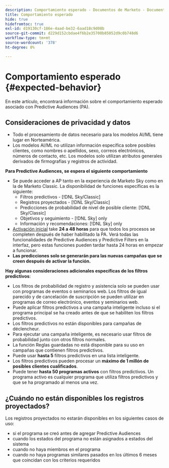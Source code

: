 ```yaml
---
description: Comportamiento esperado - Documentos de Marketo - Documentación del producto
title: Comportamiento esperado
hide: true
hidefromtoc: true
exl-id: d19130cf-186e-4aad-be32-6aad18c9d08b
source-git-commit: d229d152cbdae4f6b2e35700b85052d9c0b748d6
workflow-type: tm+mt
source-wordcount: '378'
ht-degree: 0%

---
```


# Comportamiento esperado {#expected-behavior}

En este artículo, encontrará información sobre el comportamiento esperado asociado con Predictive Audiences (PA).

## Consideraciones de privacidad y datos

* Todo el procesamiento de datos necesario para los modelos AI/ML tiene lugar en Norteamérica.
* Los modelos AI/ML no utilizan información específica sobre posibles clientes, como nombres o apellidos, sexo, correos electrónicos, números de contacto, etc. Los modelos solo utilizan atributos generales derivados de firmografías y registros de actividad.

**Para Predictive Audiences, se espera el siguiente comportamiento**

* Se puede acceder a AP tanto en la experiencia de Marketo Sky como en la de Marketo Classic. La disponibilidad de funciones específicas es la siguiente:
   * Filtros predictivos - [!DNL Sky/Classic]
   * Registros proyectados - [!DNL Sky/Classic]
   * Predicciones de probabilidad de nivel de posible cliente: [!DNL Sky/Classic]
   * Objetivos y seguimiento - [!DNL Sky] only
   * Información y recomendaciones: [!DNL Sky] only
* [Activación inicial](/help/marketo/product-docs/marketo-sky/getting-started-with-predictive-audiences.md) take **24 a 48 horas** para que todos los procesos se completen después de haber habilitado la PA. Verá todas las funcionalidades de Predictive Audiences y Predictive Filters en la interfaz, pero estas funciones pueden tardar hasta 24 horas en empezar a funcionar.
* **Las predicciones solo se generarán para las nuevas campañas que se creen después de activar la función.**

**Hay algunas consideraciones adicionales específicas de los filtros predictivos**:

* Los filtros de probabilidad de registro y asistencia solo se pueden usar con programas de eventos o seminarios web. Los filtros de igual parecido y de cancelación de suscripción se pueden utilizar en programas de correo electrónico, eventos y seminarios web.
* Puede aplicar filtros predictivos a una campaña inteligente incluso si el programa principal se ha creado antes de que se habiliten los filtros predictivos.
* Los filtros predictivos no están disponibles para campañas de déclencheur.
* Para ejecutar una campaña inteligente, es necesario usar filtros de probabilidad junto con otros filtros normales.
* La función Reglas guardadas no está disponible para su uso en campañas que contienen filtros predictivos.
* Puede usar **hasta 5** filtros predictivos en una lista inteligente.
* Los filtros predictivos pueden procesar un **máximo de 1 millón de posibles clientes cualificados**.
* Puede tener **hasta 50 programas activos** con filtros predictivos. Un programa activo es cualquier programa que utiliza filtros predictivos y que se ha programado al menos una vez.

## ¿Cuándo no están disponibles los registros proyectados?

Los registros proyectados no estarán disponibles en los siguientes casos de uso:

* si el programa se creó antes de agregar Predictive Audiences
* cuando los estados del programa no están asignados a estados del sistema
* cuando no haya miembros en el programa
* cuando no haya programas similares pasados en los últimos 6 meses que coincidan con los criterios requeridos
